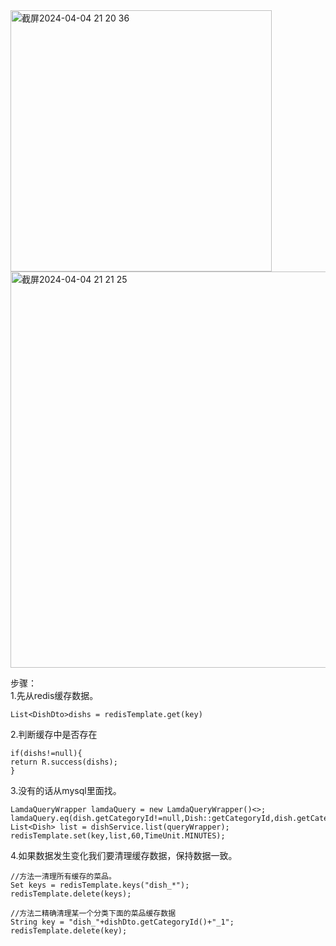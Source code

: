 
<img width="418" alt="截屏2024-04-04 21 20 36" src="https://github.com/xkong-study/reggie_delivery_note/assets/100473178/b9e9c74b-97a6-4011-a972-7cd122a8c6d3">

<img width="634" alt="截屏2024-04-04 21 21 25" src="https://github.com/xkong-study/reggie_delivery_note/assets/100473178/bc8cbe36-6b52-4dfe-81db-165d94feef77">

步骤：   
1.先从redis缓存数据。  

```code
List<DishDto>dishs = redisTemplate.get(key)
```

2.判断缓存中是否存在
```code
if(dishs!=null){
return R.success(dishs);
}
```

3.没有的话从mysql里面找。  
```code
LamdaQueryWrapper lamdaQuery = new LamdaQueryWrapper()<>;
lamdaQuery.eq(dish.getCategoryId!=null,Dish::getCategoryId,dish.getCategoryId);
List<Dish> list = dishService.list(queryWrapper);
redisTemplate.set(key,list,60,TimeUnit.MINUTES);
```

4.如果数据发生变化我们要清理缓存数据，保持数据一致。   
```code
//方法一清理所有缓存的菜品。 
Set keys = redisTemplate.keys("dish_*");
redisTemplate.delete(keys);

//方法二精确清理某一个分类下面的菜品缓存数据
String key = "dish_"+dishDto.getCategoryId()+"_1";
redisTemplate.delete(key);
```

